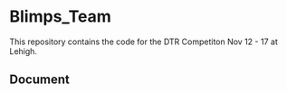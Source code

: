 # Blimps_Team

This repository contains the code for the DTR Competiton Nov 12 - 17 at Lehigh.

## Document
